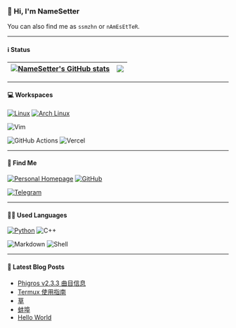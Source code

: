 ### 👋 Hi, I'm NameSetter

You can also find me as `ssmzhn` or `nAmEsEtTeR`.

---

#### ℹ️ Status

| <a href="https://github.com/anuraghazra/github-readme-stats"><img align="center" src="https://github-readme-stats.vercel.app/api?username=ssmzhn&show_icons=true&include_all_commits=true&theme=buefy&hide_border=true" alt="NameSetter's GitHub stats" /></a> | <a href="https://github.com/anuraghazra/github-readme-stats"><img align="center" src="https://github-readme-stats.vercel.app/api/top-langs/?username=ssmzhn&layout=compact&theme=buefy&hide_border=true" /></a> |
| ------------- | ------------- |

<!--START_SECTION:waka

```text
Kotlin             1 hr 26 mins    ███████████░░░░░░░░░░░░░░   44.10 %
Python             1 hr 6 mins     ████████▓░░░░░░░░░░░░░░░░   34.03 %
YAML               16 mins         ██░░░░░░░░░░░░░░░░░░░░░░░   08.63 %
Bash               8 mins          █░░░░░░░░░░░░░░░░░░░░░░░░   04.15 %
textmate           7 mins          █░░░░░░░░░░░░░░░░░░░░░░░░   03.76 %
Markdown           4 mins          ▓░░░░░░░░░░░░░░░░░░░░░░░░   02.18 %
```
随便复制的池塘的Readme
END_SECTION:waka-->

---

#### 💻 Workspaces 

[![Linux](https://img.shields.io/badge/Linux-FCC624?style=for-the-badge&logo=linux&logoColor=black)](https://kernel.org)
[![Arch Linux](https://img.shields.io/badge/Arch_Linux-1793D1?style=for-the-badge&logo=arch-linux&logoColor=white)](https://archlinux.org)
<!--[![KDE Plasma](https://img.shields.io/badge/KDE_Plasma-lightblue?style=for-the-badge&logo=KDE)](https://kde.org)
[![Firefox](https://img.shields.io/badge/Firefox_Browser-FF7139?style=for-the-badge&logo=Firefox-Browser&logoColor=white)](https://mozilla.org)
![VS Code](https://img.shields.io/badge/Visual_Studio_Code-0078D4?style=for-the-badge&logo=visual%20studio%20code&logoColor=white)
![IDEA](https://img.shields.io/badge/IntelliJ_IDEA-000000.svg?style=for-the-badge&logo=intellij-idea&logoColor=white)
![Pycharm](https://img.shields.io/badge/PyCharm-000000.svg?&style=for-the-badge&logo=PyCharm&logoColor=white)-->
![Vim](https://img.shields.io/badge/VIM-%2311AB00.svg?&style=for-the-badge&logo=vim&logoColor=white)
<!--
![Android Studio](https://img.shields.io/badge/Android_Studio-3DDC84?style=for-the-badge&logo=android-studio&logoColor=white)

![CPU](https://img.shields.io/badge/Intel-Core_i5_7400-0071C5?style=for-the-badge&logo=intel&logoColor=white)
![GPU](https://img.shields.io/badge/NVIDIA-GTX1050Ti-76B900?style=for-the-badge&logo=nvidia&logoColor=white)
-->
![GitHub Actions](https://img.shields.io/badge/GitHub_Actions-2088FF?style=for-the-badge&logo=github-actions&logoColor=white)
![Vercel](https://img.shields.io/badge/Vercel-000000?style=for-the-badge&logo=vercel&logoColor=white)
<!--
![Microsoft Azure](https://img.shields.io/badge/microsoft%20azure-0089D6?style=for-the-badge&logo=microsoft-azure&logoColor=white)-->

---

#### 📱 Find Me

[![Personal Homepage](https://img.shields.io/badge/website-000000?style=for-the-badge&logo=About.me&logoColor=white)](https://ssmzhn.vercel.app)
[![GitHub](https://img.shields.io/badge/GitHub-100000?style=for-the-badge&logo=github&logoColor=white)](https://github.com/ssmzhn)
<!--
[![ProtonMail](https://img.shields.io/badge/ProtonMail-8B89CC?style=for-the-badge&logo=protonmail&logoColor=white)](mailto:chitang233@proton.me)-->
[![Telegram](https://img.shields.io/badge/Telegram-2CA5E0?style=for-the-badge&logo=telegram&logoColor=white)](https://t.me/NameSetter)
<!--
[![YouTube](https://img.shields.io/badge/YouTube-FF0000?style=for-the-badge&logo=youtube&logoColor=white)](https://www.youtube.com/channel/UCZjCVTcX3O6-hhFAurGJitg)-->

---

#### 🧑‍💻 Used Languages

[![Python](https://img.shields.io/badge/Python-3776AB?style=for-the-badge&logo=python&logoColor=white)](https://python.org)
![C++](https://img.shields.io/badge/C%2B%2B-00599C?style=for-the-badge&logo=c%2B%2B&logoColor=white)
<!--[![Kotlin](https://img.shields.io/badge/Kotlin-purple?&style=for-the-badge&logo=kotlin&logoColor=white)](https://kotlinlang.org)-->
![Markdown](https://img.shields.io/badge/Markdown-000000?style=for-the-badge&logo=markdown&logoColor=white)
![Shell](https://img.shields.io/badge/Shell_Script-121011?style=for-the-badge&logo=gnu-bash&logoColor=white)

<!--
#### 🕹 Games

[![Steam](https://img.shields.io/badge/Steam-000000?style=for-the-badge&logo=steam&logoColor=white)](https://steamcommunity.com/chitang233)
[![Minecraft](https://img.shields.io/badge/chitang-green?style=for-the-badge&logo=Minecraft&logoColor=white)](https://namemc.com/profile/chitang.2)

![Genshin Impact information](https://genshin-card.getloli.com/rand/83264638.png)
-->
---

#### 📕 Latest Blog Posts

<!-- BLOG-POST-LIST:START -->
- [Phigros v2.3.3 曲目信息](https://ssmzhn.vercel.app/2022/08/20/chart/)
- [Termux 使用指南](https://ssmzhn.vercel.app/2022/06/25/termux-guide/)
- [草](https://ssmzhn.vercel.app/2022/01/01/waaru/)
- [蚌埠](https://ssmzhn.vercel.app/2021/10/04/beng-bu/)
- [Hello World](https://ssmzhn.vercel.app/2021/10/02/hello-world/)
<!-- BLOG-POST-LIST:END -->
